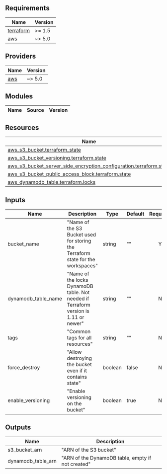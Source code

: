 <!-- BEGIN_TF_DOCS -->
## Requirements

| Name | Version |
|------|---------|
| <a name="requirement_terraform"></a> [terraform](#requirement\_terraform) | >= 1.5 |
| <a name="requirement_aws"></a> [aws](#requirement\_aws) | ~> 5.0 |

## Providers

| Name | Version |
|------|---------|
| <a name="provider_aws"></a> [aws](#provider\_aws) | ~> 5.0 |

## Modules

| Name | Source | Version |
|------|--------|---------|

## Resources

| Name | Type |
|------|------|
| [aws_s3_bucket.terraform_state](https://registry.terraform.io/providers/hashicorp/aws/latest/docs/resources/s3_bucket) | resource |
| [aws_s3_bucket_versioning.terraform.state](https://registry.terraform.io/providers/hashicorp/aws/latest/docs/resources/s3_bucket_versioning) | resource |
| [aws_s3_bucket_server_side_encryption_configuration.terraform.state](https://registry.terraform.io/providers/hashicorp/aws/latest/docs/resources/s3_bucket_server_side_encryption_configuration) | resource |
| [aws_s3_bucket_public_access_block.terraform.state](https://registry.terraform.io/providers/hashicorp/aws/latest/docs/resources/s3_bucket_public_access_block) | resource |
| [aws_dynamodb_table.terraform.locks](https://registry.terraform.io/providers/hashicorp/aws/latest/docs/data-sources/dynamodb_table) | resource |


## Inputs

| Name | Description | Type | Default | Required |
|------|-------------|------|---------|:--------:|
| bucket_name | "Name of the S3 Bucket used for storing the Terraform state for the workspaces" | string | "" | Y |
| dynamodb_table_name | "Name of the locks DynamoDB table. Not needed if Terraform version is 1.11 or newer" | string | "" | N |
| tags | "Common tags for all resources" | string | "" | N |
| force_destroy | "Allow destroying the bucket even if it contains state" | boolean | false | N |
| enable_versioning | "Enable versioning on the bucket" | boolean | true | N |


## Outputs

| Name | Description |
|------|-------------|
| s3_bucket_arn | "ARN of the S3 bucket" |
| dynamodb_table_arn | "ARN of the DynamoDB table, empty if not created" |

<!-- END_TF_DOCS -->

